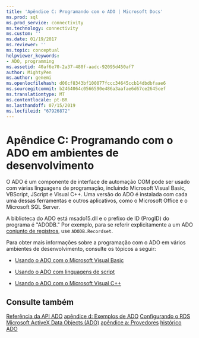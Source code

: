 ```yaml
---
title: 'Apêndice C: Programando com o ADO | Microsoft Docs'
ms.prod: sql
ms.prod_service: connectivity
ms.technology: connectivity
ms.custom: ''
ms.date: 01/19/2017
ms.reviewer: ''
ms.topic: conceptual
helpviewer_keywords:
- ADO, programming
ms.assetid: 40af6e70-2a37-480f-aadc-92095d450af7
author: MightyPen
ms.author: genemi
ms.openlocfilehash: d06cf8343bf100077fccc34645ccb14dbdbfaae6
ms.sourcegitcommit: b2464064c0566590e486a3aafae6d67ce2645cef
ms.translationtype: MT
ms.contentlocale: pt-BR
ms.lasthandoff: 07/15/2019
ms.locfileid: "67926872"
---
```

# <a name="appendix-c-programming-with-ado-in-development-environments"></a>Apêndice C: Programando com o ADO em ambientes de desenvolvimento
O ADO é um componente de interface de automação COM pode ser usado com várias linguagens de programação, incluindo Microsoft Visual Basic, VBScript, JScript e Visual C++. Uma versão do ADO é instalada com cada uma dessas ferramentas e outros aplicativos, como o Microsoft Office e o Microsoft SQL Server.

 A biblioteca do ADO está msado15.dll e o prefixo de ID (ProgID) do programa é "ADODB." Por exemplo, para se referir explicitamente a um ADO [conjunto de registros](../../../ado/reference/ado-api/recordset-object-ado.md), use `ADODB.Recordset`.

 Para obter mais informações sobre a programação com o ADO em vários ambientes de desenvolvimento, consulte os tópicos a seguir:

-   [Usando o ADO com o Microsoft Visual Basic](../../../ado/guide/appendixes/using-ado-with-microsoft-visual-basic.md)

-   [Usando o ADO com linguagens de script](../../../ado/guide/appendixes/using-ado-with-scripting-languages.md)

-   [Usando o ADO com o Microsoft Visual C++](../../../ado/guide/appendixes/using-ado-with-microsoft-visual-c.md)

## <a name="see-also"></a>Consulte também
 [Referência da API ADO](../../../ado/reference/ado-api/ado-api-reference.md) [apêndice d: Exemplos de ADO](../../../ado/guide/appendixes/appendix-d-ado-samples.md) [Configurando o RDS](../../../ado/guide/remote-data-service/configuring-rds.md) [Microsoft ActiveX Data Objects (ADO)](../../../ado/microsoft-activex-data-objects-ado.md) [apêndice a: Provedores](../../../ado/guide/appendixes/appendix-a-providers.md) [histórico ADO](../../../ado/guide/ado-history.md)
